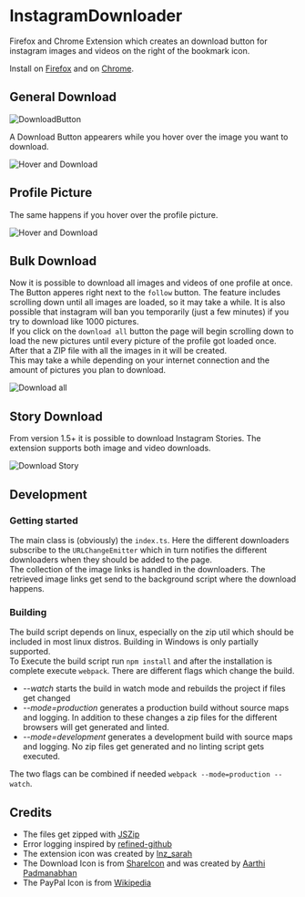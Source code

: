 
# InstagramDownloader

Firefox and Chrome Extension which creates an download button for instagram images and videos on the right of the bookmark icon.

Install on [Firefox](https://addons.mozilla.org/en-GB/firefox/addon/instagram_download/)
and on [Chrome](https://chrome.google.com/webstore/detail/instagram-downloader/cpgaheeihidjmolbakklolchdplenjai).

## General Download

![DownloadButton](https://i.imgur.com/IG7Im8F.jpg)

A Download Button appearers while you hover over the image you want to download.

![Hover and Download](https://i.imgur.com/ZFA6ct0.jpg)

## Profile Picture

The same happens if you hover over the profile picture.

![Hover and Download](https://i.imgur.com/axnMJgD.png)

## Bulk Download

Now it is possible to download all images and videos of one profile at once. The Button apperes right next to the `follow` button. The feature includes scrolling down until all images are loaded, so it may take a while. It is also possible that instagram will ban you temporarily (just a few minutes) if you try to download like 1000 pictures.  
If you click on the `download all` button the page will begin scrolling down to load the new pictures until every picture of the profile got loaded once. After that a ZIP file with all the images in it will be created.  
This may take a while depending on your internet connection and the amount of pictures you plan to download.

![Download all](https://i.imgur.com/8DFcGVp.png)

## Story Download

From version 1.5+ it is possible to download Instagram Stories. The extension supports both image and video downloads.

![Download Story](https://i.imgur.com/Hy3qJod.png)

## Development

### Getting started

The main class is (obviously) the `index.ts`. Here the different downloaders subscribe to the `URLChangeEmitter` which in turn notifies the different downloaders when they should be added to the page.  
The collection of the image links is handled in the downloaders. The retrieved image links get send to the background script where the download happens.

### Building

The build script depends on linux, especially on the zip util which should be included in most linux distros. Building in Windows is only partially supported.  
To Execute the build script run `npm install` and after the installation is complete execute `webpack`. There are different flags which change the build.

- _--watch_ starts the build in watch mode and rebuilds the project if files get changed
- _--mode=production_ generates a production build without source maps and logging. In addition to these changes a zip files for the different browsers will get generated and linted.
- _--mode=development_ generates a development build with source maps and logging. No zip files get generated and no linting script gets executed.

The two flags can be combined if needed `webpack --mode=production --watch`.

## Credits

- The files get zipped with [JSZip](https://github.com/Stuk/jszip)
- Error logging inspired by [refined-github](https://github.com/sindresorhus/refined-github)
- The extension icon was created by [lnz_sarah](https://www.instagram.com/lnz_sarah/)
- The Download Icon is from [ShareIcon](https://www.shareicon.net/instagram-social-media-icons-880117) and was created by [Aarthi Padmanabhan](https://www.shareicon.net/author/aarthi-padmanabhan)
- The PayPal Icon is from [Wikipedia](https://wikipedia.org)

